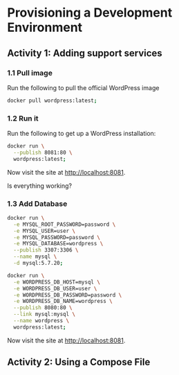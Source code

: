 # Provisioning a Development Environment

## Activity 1: Adding support services

### 1.1 Pull image
Run the following to pull the official WordPress image

```bash
docker pull wordpress:latest;
```

### 1.2 Run it
Run the following to get up a WordPress installation:

```bash
docker run \
  --publish 8081:80 \
  wordpress:latest;
```

Now visit the site at [http://localhost:8081](http://localhost:8081).

Is everything working?

### 1.3 Add Database

```bash
docker run \
  -e MYSQL_ROOT_PASSWORD=password \
  -e MYSQL_USER=user \
  -e MYSQL_PASSWORD=password \
  -e MYSQL_DATABASE=wordpress \
  --publish 3307:3306 \
  --name mysql \
  -d mysql:5.7.20;

docker run \
  -e WORDPRESS_DB_HOST=mysql \
  -e WORDPRESS_DB_USER=user \
  -e WORDPRESS_DB_PASSWORD=password \
  -e WORDPRESS_DB_NAME=wordpress \
  --publish 8080:80 \
  --link mysql:mysql \
  --name wordpress \
  wordpress:latest;
```

Now visit the site at [http://localhost:8081](http://localhost:8081).

## Activity 2: Using a Compose File
